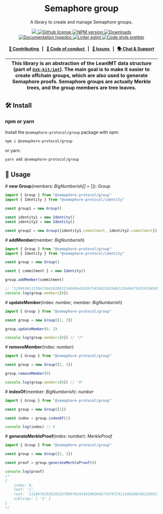 <p align="center">
    <h1 align="center">
        Semaphore group
    </h1>
    <p align="center">A library to create and manage Semaphore groups.</p>
</p>

<p align="center">
    <a href="https://github.com/semaphore-protocol">
        <img src="https://img.shields.io/badge/project-Semaphore-blue.svg?style=flat-square">
    </a>
    <a href="https://github.com/semaphore-protocol/semaphore/blob/main/LICENSE">
        <img alt="Github license" src="https://img.shields.io/github/license/semaphore-protocol/semaphore.svg?style=flat-square">
    </a>
    <a href="https://www.npmjs.com/package/@semaphore-protocol/group">
        <img alt="NPM version" src="https://img.shields.io/npm/v/@semaphore-protocol/group?style=flat-square" />
    </a>
    <a href="https://npmjs.org/package/@semaphore-protocol/group">
        <img alt="Downloads" src="https://img.shields.io/npm/dm/@semaphore-protocol/group.svg?style=flat-square" />
    </a>
    <a href="https://js.semaphore.pse.dev/group">
        <img alt="Documentation typedoc" src="https://img.shields.io/badge/docs-typedoc-744C7C?style=flat-square">
    </a>
    <a href="https://eslint.org/">
        <img alt="Linter eslint" src="https://img.shields.io/badge/linter-eslint-8080f2?style=flat-square&logo=eslint" />
    </a>
    <a href="https://prettier.io/">
        <img alt="Code style prettier" src="https://img.shields.io/badge/code%20style-prettier-f8bc45?style=flat-square&logo=prettier" />
    </a>
</p>

<div align="center">
    <h4>
        <a href="https://github.com/semaphore-protocol/semaphore/blob/main/CONTRIBUTING.md">
            👥 Contributing
        </a>
        <span>&nbsp;&nbsp;|&nbsp;&nbsp;</span>
        <a href="https://github.com/semaphore-protocol/semaphore/blob/main/CODE_OF_CONDUCT.md">
            🤝 Code of conduct
        </a>
        <span>&nbsp;&nbsp;|&nbsp;&nbsp;</span>
        <a href="https://github.com/semaphore-protocol/semaphore/contribute">
            🔎 Issues
        </a>
        <span>&nbsp;&nbsp;|&nbsp;&nbsp;</span>
        <a href="https://semaphore.pse.dev/discord">
            🗣️ Chat &amp; Support
        </a>
    </h4>
</div>

| This library is an abstraction of the LeanIMT data structure (part of [`@zk-kit/imt`](https://github.com/privacy-scaling-explorations/zk-kit/tree/main/packages/imt)). The main goal is to make it easier to create offchain groups, which are also used to generate Semaphore proofs. Semaphore groups are actually Merkle trees, and the group members are tree leaves. |
| ------------------------------------------------------------------------------------------------------------------------------------------------------------------------------------------------------------------------------------------------------------------------------------------------------------------------------------------------------------------------- |

## 🛠 Install

### npm or yarn

Install the `@semaphore-protocol/group` package with npm:

```bash
npm i @semaphore-protocol/group
```

or yarn:

```bash
yarn add @semaphore-protocol/group
```

## 📜 Usage

\# **new Group**(members: _BigNumberish[]_ = []): _Group_

```typescript
import { Group } from "@semaphore-protocol/group"
import { Identity } from "@semaphore-protocol/identity"

const group1 = new Group()

const identity1 = new Identity()
const identity2 = new Identity()

const group2 = new Group([identity1.commitment, identity2.commitment])
```

\# **addMember**(member: _BigNumberish_)

```typescript
import { Group } from "@semaphore-protocol/group"
import { Identity } from "@semaphore-protocol/identity"

const group = new Group()

const { commitment } = new Identity()

group.addMember(commitment)

// "12989101133047504182892154686643420754368236204022364847543591045056549053997"
console.log(group.members[0])
```

\# **updateMember**(index: _number_, member: _BigNumberish_)

```typescript
import { Group } from "@semaphore-protocol/group"

const group = new Group([1, 3])

group.updateMember(0, 2)

console.log(group.members[0]) // "2"
```

\# **removeMember**(index: _number_)

```typescript
import { Group } from "@semaphore-protocol/group"

const group = new Group([1, 3])

group.removeMember(0)

console.log(group.members[0]) // "0"
```

\# **indexOf**(member: _BigNumberish_): _number_

```typescript
import { Group } from "@semaphore-protocol/group"

const group = new Group([1])

const index = group.indexOf(1)

console.log(index) // 0
```

\# **generateMerkleProof**(index: _number_): _MerkleProof_

```typescript
import { Group } from "@semaphore-protocol/group"

const group = new Group([1, 3])

const proof = group.generateMerkleProof(0)

console.log(proof)
/*
{
    index: 0,
    leaf: '1',
    root: '21106761926285267690763443010820487107972411248208546226053195422384279971821',
    siblings: [ '3' ]
}
*/
```
